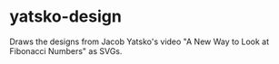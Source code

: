 # yatsko-design
Draws the designs from Jacob Yatsko's video "A New Way to Look at Fibonacci Numbers" as SVGs.
